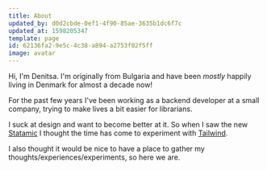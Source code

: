 ```yaml
---
title: About
updated_by: d0d2cbde-0ef1-4f90-85ae-3635b1dc6f7c
updated_at: 1598205347
template: page
id: 62136fa2-9e5c-4c38-a894-a2753f02f5ff
image: avatar
---
```

Hi, I'm Denitsa. I'm originally from Bulgaria and have been *mostly* happily living in Denmark for almost a decade now! 

For the past few years I've been working as a backend developer at a small company, trying to make lives a bit easier for librarians.

I suck at design and want to become better at it. So when I saw the new [Statamic](https://statamic.com) I thought the time has come to experiment with [Tailwind](https://tailwindcss.com). 

I also thought it would be nice to have a place to gather my thoughts/experiences/experiments, so here we are.